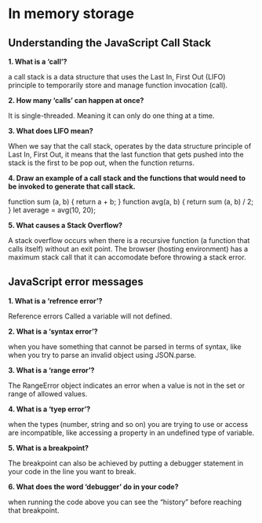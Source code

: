 #  In memory storage

## Understanding the JavaScript Call Stack

**1. What is a ‘call’?**

 a call stack is a data structure that uses the Last In, First Out (LIFO) principle to temporarily store and manage function invocation (call).

**2. How many ‘calls’ can happen at once?**

It is single-threaded. Meaning it can only do one thing at a time. 

**3. What does LIFO mean?**

When we say that the call stack, operates by the data structure principle of Last In, First Out, it means that the last function that gets pushed into the stack is the first to be pop out, when the function returns.

**4. Draw an example of a call stack and the functions that would need to be invoked to generate that call stack.**

function sum (a, b) {
    return a + b;
}
function avg(a, b) {
    return sum (a, b) / 2;
}
let average = avg(10, 20);

**5. What causes a Stack Overflow?**

A stack overflow occurs when there is a recursive function (a function that calls itself) without an exit point. The browser (hosting environment) has a maximum stack call that it can accomodate before throwing a stack error.

## JavaScript error messages

**1. What is a ‘refrence error’?**

Reference errors Called a variable will not defined.

**2. What is a ‘syntax error’?**

when you have something that cannot be parsed in terms of syntax, like when you try to parse an invalid object using JSON.parse.

**3. What is a ‘range error’?**

The RangeError object indicates an error when a value is not in the set or range of allowed values.

**4. What is a ‘tyep error’?**

when the types (number, string and so on) you are trying to use or access are incompatible, like accessing a property in an undefined type of variable.

**5. What is a breakpoint?**

The breakpoint can also be achieved by putting a debugger statement in your code in the line you want to break.

**6. What does the word ‘debugger’ do in your code?**

when running the code above you can see the “history” before reaching that breakpoint.

